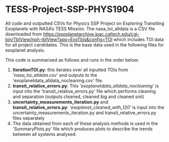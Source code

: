 # TESS-Project-SSP-PHYS1904
All code and outputted CSVs for Physics SSP Project on Exploring Transiting Exoplanets with NASA’s TESS Mission. The nasa_toi_alldata is a CSV file downloaded from https://exoplanetarchive.ipac.caltech.edu/cgi-bin/TblView/nph-tblView?app=ExoTbls&config=TOI which includes TOI data for all project candidates. This is the base data used in the following files for exoplanet analysis.

This code is summarised as follows and runs in the order below:

1. **IterationTOI.py**: this iterates over all inputted TOIs from *'nasa_toi_alldata.csv'* and outputs to the 'exoplanetdata_alldata_nocleaning.csv' file.
2. **transit_relative_errors.py**: This *'exoplanetdata_alldata_nocleaning'* is input into the 'transit_relative_errors.py' file which performs cleaning and separation (outputs cleaned, cleaned big and cleaned sml)
3. **uncertainty_measurements_iteration.py** and **transit_relative_errors.py**: *'exoplanet_cleaned_with_120'* is input into the uncertainty_measurements_iteration.py and transit_relative_errors.py files separately
4. The data obtained from each of these analysis methods is used in the 'SummaryPlots.py' file which produces plots to describe the trends between all systems analysed.
